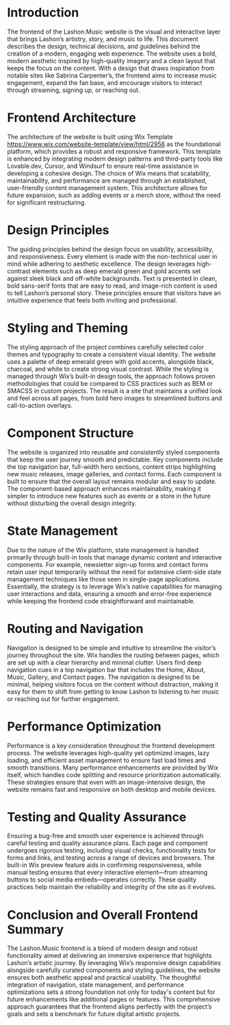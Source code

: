 # Introduction

The frontend of the Lashon.Music website is the visual and interactive layer that brings Lashon’s artistry, story, and music to life. This document describes the design, technical decisions, and guidelines behind the creation of a modern, engaging web experience. The website uses a bold, modern aesthetic inspired by high-quality imagery and a clean layout that keeps the focus on the content. With a design that draws inspiration from notable sites like Sabrina Carpenter’s, the frontend aims to increase music engagement, expand the fan base, and encourage visitors to interact through streaming, signing up, or reaching out.

# Frontend Architecture

The architecture of the website is built using Wix Template https://www.wix.com/website-template/view/html/2956 as the foundational platform, which provides a robust and responsive framework. This template is enhanced by integrating modern design patterns and third-party tools like Lovable.dev, Cursor, and Windsurf to ensure real-time assistance in developing a cohesive design. The choice of Wix means that scalability, maintainability, and performance are managed through an established, user-friendly content management system. This architecture allows for future expansion, such as adding events or a merch store, without the need for significant restructuring.

# Design Principles

The guiding principles behind the design focus on usability, accessibility, and responsiveness. Every element is made with the non-technical user in mind while adhering to aesthetic excellence. The design leverages high-contrast elements such as deep emerald green and gold accents set against sleek black and off-white backgrounds. Text is presented in clean, bold sans-serif fonts that are easy to read, and image-rich content is used to tell Lashon’s personal story. These principles ensure that visitors have an intuitive experience that feels both inviting and professional.

# Styling and Theming

The styling approach of the project combines carefully selected color themes and typography to create a consistent visual identity. The website uses a palette of deep emerald green with gold accents, alongside black, charcoal, and white to create strong visual contrast. While the styling is managed through Wix’s built-in design tools, the approach follows proven methodologies that could be compared to CSS practices such as BEM or SMACSS in custom projects. The result is a site that maintains a unified look and feel across all pages, from bold hero images to streamlined buttons and call-to-action overlays.

# Component Structure

The website is organized into reusable and consistently styled components that keep the user journey smooth and predictable. Key components include the top navigation bar, full-width hero sections, content strips highlighting new music releases, image galleries, and contact forms. Each component is built to ensure that the overall layout remains modular and easy to update. The component-based approach enhances maintainability, making it simpler to introduce new features such as events or a store in the future without disturbing the overall design integrity.

# State Management

Due to the nature of the Wix platform, state management is handled primarily through built-in tools that manage dynamic content and interactive components. For example, newsletter sign-up forms and contact forms retain user input temporarily without the need for extensive client-side state management techniques like those seen in single-page applications. Essentially, the strategy is to leverage Wix’s native capabilities for managing user interactions and data, ensuring a smooth and error-free experience while keeping the frontend code straightforward and maintainable.

# Routing and Navigation

Navigation is designed to be simple and intuitive to streamline the visitor’s journey throughout the site. Wix handles the routing between pages, which are set up with a clear hierarchy and minimal clutter. Users find deep navigation cues in a top navigation bar that includes the Home, About, Music, Gallery, and Contact pages. The navigation is designed to be minimal, helping visitors focus on the content without distraction, making it easy for them to shift from getting to know Lashon to listening to her music or reaching out for further engagement.

# Performance Optimization

Performance is a key consideration throughout the frontend development process. The website leverages high-quality yet optimized images, lazy loading, and efficient asset management to ensure fast load times and smooth transitions. Many performance enhancements are provided by Wix itself, which handles code splitting and resource prioritization automatically. These strategies ensure that even with an image-intensive design, the website remains fast and responsive on both desktop and mobile devices.

# Testing and Quality Assurance

Ensuring a bug-free and smooth user experience is achieved through careful testing and quality assurance plans. Each page and component undergoes rigorous testing, including visual checks, functionality tests for forms and links, and testing across a range of devices and browsers. The built-in Wix preview feature aids in confirming responsiveness, while manual testing ensures that every interactive element—from streaming buttons to social media embeds—operates correctly. These quality practices help maintain the reliability and integrity of the site as it evolves.

# Conclusion and Overall Frontend Summary

The Lashon.Music frontend is a blend of modern design and robust functionality aimed at delivering an immersive experience that highlights Lashon’s artistic journey. By leveraging Wix’s responsive design capabilities alongside carefully curated components and styling guidelines, the website ensures both aesthetic appeal and practical usability. The thoughtful integration of navigation, state management, and performance optimizations sets a strong foundation not only for today's content but for future enhancements like additional pages or features. This comprehensive approach guarantees that the frontend aligns perfectly with the project’s goals and sets a benchmark for future digital artistic projects.
